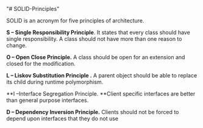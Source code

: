 "# SOLID-Principles" 

SOLID is an acronym for five principles of architecture.

**S – Single Responsibility Principle**. It states that every class should have single responsibility. A class should not have more than one reason to change.

**O – Open Close Principle.** A class should be open for an extension and closed for the modification.

**L – Liskov Substitution Principle .** A parent object should be able to replace its child during runtime polymorphism.

**I –Interface Segregation Principle. **Client specific interfaces are better than general purpose interfaces.

**D – Dependency Inversion Principle.** Clients should not be forced to depend upon interfaces that they do not use
